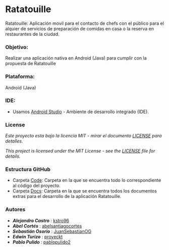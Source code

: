 # Ratatouille
Ratatouille: Aplicación movil para el contacto de chefs con el público para el alquier de servicios de preparación de comidas en casa o la reserva en restaurantes de la ciudad.

### Objetivo: 
Realizar una aplicación nativa en Android (Java) para cumplir con la propuesta de Ratatouille 

### Plataforma: 
Android (Java) 

### IDE: 
* Usamos [Android Studio](https://developer.android.com/studio/?gclid=CjwKCAjwkenqBRBgEiwA-bZVts4l8iiQxJvINkPdtvQyB4IUB-jKZT1NZGYJiG-U8M_MIkSO5m61fxoCYqQQAvD_BwE) - Ambiente de desarrollo integrado (IDE).

### License
_Este proyecto esta bajo la licencia MIT - mirar el documento [LICENSE](LICENSE) para detalles._

_This project is licensed under the MIT License - see the [LICENSE](LICENSE) file for details._
### Estructura GitHub
* Carpeta [Code](Code): Carpeta en la que se encuentra todo lo correspondiente al código del proyecto.
* Carpeta [Docs](Docs): Carpeta en la que se encuentra todos los documentos extras para el desarrollo de la aplicación Ratatouille. 

### Autores 
* ***Alejandro Castro*** : [kstro96](https://github.com/kstro96)
* ***Abel Cortés*** : [abelsantiagocortes](https://github.com/abelsantiagocortes)
* ***Sebastián Osorio*** : [JuanSebastianOG](https://github.com/JuanSebastianOG)
* ***Edwin Turizo*** : [proyeckt](https://github.com/proyeckt)
* ***Pablo Pulido*** : [pablopulido2](https://github.com/pablopulido2)

